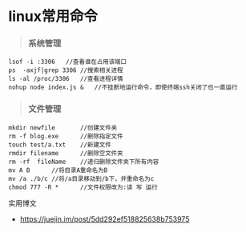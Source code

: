 # linux常用命令

> ### 系统管理

```shell
lsof -i :3306	//查看谁在占用该端口
ps	-axjf|grep 3306	//搜索相关进程
ls -al /proc/3306	//查看进程详情
nohup node index.js &	//不挂断地运行命令，即使终端ssh关闭了也一直运行
```

> ###  文件管理

```shell
mkdir newfile		//创建文件夹
rm -f blog.exe		//删除指定文件
touch test/a.txt	//新建文件
rmdir filename		//删除空文件夹
rm -rf  fileName	//递归删除文件夹下所有内容
mv A B		//将目录A重命名为B
mv /a ./b/c	//将/a目录移动到/b下，并重命名为c
chmod 777 -R *		//文件权限改为:读 写 运行
```

实用博文

- https://juejin.im/post/5dd292ef518825638b753975

